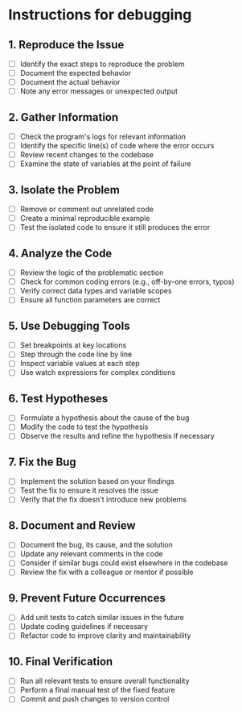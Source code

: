 # Instructions for debugging

## 1. Reproduce the Issue
- [ ] Identify the exact steps to reproduce the problem
- [ ] Document the expected behavior
- [ ] Document the actual behavior
- [ ] Note any error messages or unexpected output

## 2. Gather Information
- [ ] Check the program's logs for relevant information
- [ ] Identify the specific line(s) of code where the error occurs
- [ ] Review recent changes to the codebase
- [ ] Examine the state of variables at the point of failure

## 3. Isolate the Problem
- [ ] Remove or comment out unrelated code
- [ ] Create a minimal reproducible example
- [ ] Test the isolated code to ensure it still produces the error

## 4. Analyze the Code
- [ ] Review the logic of the problematic section
- [ ] Check for common coding errors (e.g., off-by-one errors, typos)
- [ ] Verify correct data types and variable scopes
- [ ] Ensure all function parameters are correct

## 5. Use Debugging Tools
- [ ] Set breakpoints at key locations
- [ ] Step through the code line by line
- [ ] Inspect variable values at each step
- [ ] Use watch expressions for complex conditions

## 6. Test Hypotheses
- [ ] Formulate a hypothesis about the cause of the bug
- [ ] Modify the code to test the hypothesis
- [ ] Observe the results and refine the hypothesis if necessary

## 7. Fix the Bug
- [ ] Implement the solution based on your findings
- [ ] Test the fix to ensure it resolves the issue
- [ ] Verify that the fix doesn't introduce new problems

## 8. Document and Review
- [ ] Document the bug, its cause, and the solution
- [ ] Update any relevant comments in the code
- [ ] Consider if similar bugs could exist elsewhere in the codebase
- [ ] Review the fix with a colleague or mentor if possible

## 9. Prevent Future Occurrences
- [ ] Add unit tests to catch similar issues in the future
- [ ] Update coding guidelines if necessary
- [ ] Refactor code to improve clarity and maintainability

## 10. Final Verification
- [ ] Run all relevant tests to ensure overall functionality
- [ ] Perform a final manual test of the fixed feature
- [ ] Commit and push changes to version control